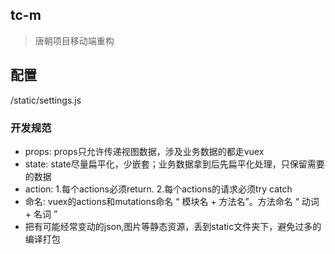 ## tc-m

> 唐朝项目移动端重构

## 配置
/static/settings.js

### 开发规范
- props: props只允许传递视图数据，涉及业务数据的都走vuex
- state: state尽量扁平化，少嵌套；业务数据拿到后先扁平化处理，只保留需要的数据
- action: 1.每个actions必须return. 2.每个actions的请求必须try catch
- 命名: vuex的actions和mutations命名 “ 模块名 + 方法名”。方法命名 “ 动词 + 名词 ”
- 把有可能经常变动的json,图片等静态资源，丢到static文件夹下，避免过多的编译打包